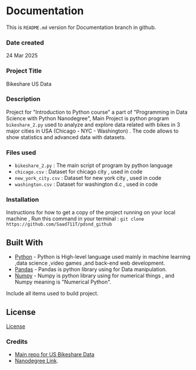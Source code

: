 # Documentation
This is `README.md` version for Documentation branch in github.
### Date created
24 Mar 2025
### Project Title
Bikeshare US Data

### Description
Project for "Introduction to Python course" a part of "Programming in Data Science with Python Nanodegree", Main Project is python program `bikeshare_2.py` used to analyze and explore data related with bikes in 3 major cities in USA (Chicago - NYC - Washington) . The code allows to show statistics and advanced data with datasets.

### Files used
- `bikeshare_2.py` : The main script of program by python language
- `chicago.csv` : Dataset for chicago city , used in code
- `new_york_city.csv` : Dataset for new york city , used in code
- `washington.csv` : Dataset for washington d.c , used in code

### Installation
Instructions for how to get a copy of the project running on your local machine , Run this command in your terminal :
`git clone https://github.com/Saad711T/pdsnd_github`

## Built With

* [Python](https://www.python.org) - Python is High-level language used mainly in machine learning ,data science ,video games ,and back-end web development.
* [Pandas](https://pandas.pydata.org) - Pandas is python library using for Data manipulation.
* [Numpy](https://numpy.org) - Numpy is python library using for numerical things , and Numpy meaning is "Numerical Python".

Include all items used to build project.

## License

[License](LICENSE)

### Credits
- [Main repo for US Bikeshare Data](https://github.com/Saad711T/Udacity-Bikeshare-US-Data)
- [Nanodegree Link](https://www.udacity.com/enrollment/nd104).

